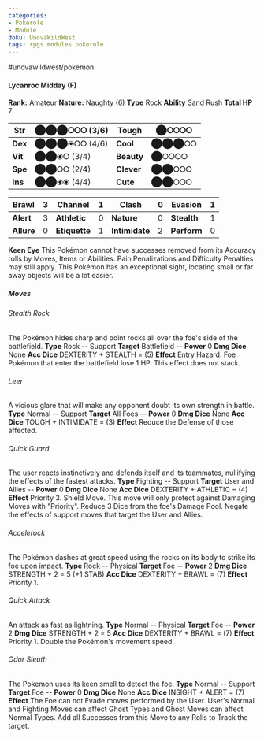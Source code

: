 ```yaml
---
categories:
- Pokerole
- Module
doku: UnovaWildWest
tags: rpgs modules pokerole
---
```

#unovawildwest/pokemon

#### Lycanroc Midday (F)

**Rank:** Amateur
**Nature:** Naughty (6)
**Type** Rock
**Ability** Sand Rush
**Total HP** 7

| **Str** | ⬤⬤⬤⭘⭘⭘ (3/6) | **Tough** |  ⬤⭘⭘⭘⭘
|---------|---------------|-----------|--------
| **Dex** | ⬤⬤⬤⦿⭘⭘ (4/6) | **Cool** |  ⬤⬤⬤⭘⭘
| **Vit** | ⬤⬤⦿⭘ (3/4) | **Beauty** |  ⬤⭘⭘⭘⭘
| **Spe** | ⬤⬤⭘⭘ (2/4) | **Clever** |  ⬤⬤⭘⭘⭘
| **Ins** | ⬤⬤⦿⦿ (4/4) | **Cute** |  ⬤⬤⭘⭘⭘

| **Brawl** |  3 | **Channel** | 1 | **Clash** |  0 | **Evasion** | 1
|-----------|----|-------------|---|-----------|----|-------------|---
| **Alert** |  3 | **Athletic** | 0 | **Nature** | 0 | **Stealth** | 1
| **Allure** | 0 | **Etiquette** | 1 | **Intimidate** | 2 | **Perform** | 0

**Keen Eye** This Pokémon cannot have successes removed from its Accuracy rolls by Moves, Items or Abilities. Pain Penalizations and Difficulty Penalties may still apply.
This Pokémon has an exceptional sight, locating small or far away objects will be a lot easier.

##### Moves

###### Stealth Rock
The Pokémon hides sharp and point rocks all over the foe's side of the battlefield.
**Type** Rock -- Support
**Target** Battlefield -- **Power** 0
**Dmg Dice** None
**Acc Dice** DEXTERITY + STEALTH = (5)
**Effect** Entry Hazard. Foe Pokémon that enter the battlefield lose 1 HP. This effect does not stack.

###### Leer
A vicious glare that will make any opponent doubt its own strength in battle.
**Type** Normal -- Support
**Target** All Foes -- **Power** 0
**Dmg Dice** None
**Acc Dice** TOUGH + INTIMIDATE = (3)
**Effect** Reduce the Defense of those affected.

###### Quick Guard
The user reacts instinctively and defends itself and its teammates, nullifying the effects of the fastest attacks.
**Type** Fighting -- Support
**Target** User and Allies -- **Power** 0
**Dmg Dice** None
**Acc Dice** DEXTERITY + ATHLETIC = (4)
**Effect** Priority 3. Shield Move. This move will only protect against Damaging Moves with "Priority". Reduce 3 Dice from the foe's Damage Pool. Negate the effects of support moves that target the User and Allies.

###### Accelerock
The Pokémon dashes at great speed using the rocks on its body to strike its foe upon impact.
**Type** Rock -- Physical
**Target** Foe -- **Power** 2
**Dmg Dice** STRENGTH + 2 = 5 (+1 STAB)
**Acc Dice** DEXTERITY + BRAWL = (7)
**Effect** Priority 1.

###### Quick Attack
An attack as fast as lightning.
**Type** Normal -- Physical
**Target** Foe -- **Power** 2
**Dmg Dice** STRENGTH + 2 = 5
**Acc Dice** DEXTERITY + BRAWL = (7)
**Effect** Priority 1. Double the Pokémon's movement speed.

###### Odor Sleuth
The Pokemon uses its keen smell to detect the foe.
**Type** Normal -- Support
**Target** Foe -- **Power** 0
**Dmg Dice** None
**Acc Dice** INSIGHT + ALERT = (7)
**Effect** The Foe can not Evade moves performed by the User. User's Normal and Fighting Moves can affect Ghost Types and Ghost Moves can affect Normal Types. Add all Successes from this Move to any Rolls to Track the target.